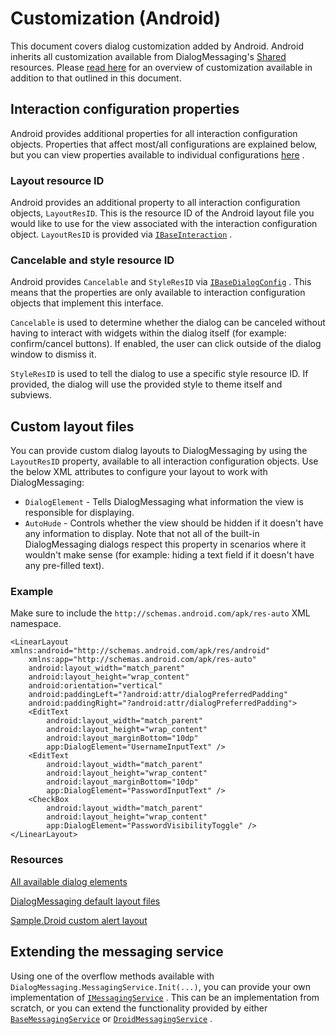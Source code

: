 # Customization (Android)

This document covers dialog customization added by Android. Android inherits all customization available from
DialogMessaging's [Shared](https://github.com/lewisbennett/dialog-messaging/tree/release-1.0.0/src/DialogMessaging.Core/Platforms/Shared)
resources.
Please [read here](https://github.com/lewisbennett/dialog-messaging/tree/master/src/DialogMessaging.Core/Platforms/Shared/CUSTOMIZATION.md)
for an overview of customization available in addition to that outlined in this document.

## Interaction configuration properties

Android provides additional properties for all interaction configuration objects. Properties that affect most/all
configurations are explained below, but you can view properties available to individual
configurations [here](https://github.com/lewisbennett/dialog-messaging/tree/master/src/DialogMessaging.Core/Platforms/Droid/Interactions)
.

### Layout resource ID

Android provides an additional property to all interaction configuration objects, `LayoutResID`. This is the resource ID
of the Android layout file you would like to use for the view associated with the interaction configuration
object. `LayoutResID` is provided
via [`IBaseInteraction`](https://github.com/lewisbennett/dialog-messaging/blob/master/src/DialogMessaging.Core/Platforms/Droid/Interactions/Base/BaseInteraction.cs#L9)
.

### Cancelable and style resource ID

Android provides `Cancelable` and `StyleResID`
via [`IBaseDialogConfig`](https://github.com/lewisbennett/dialog-messaging/blob/master/src/DialogMessaging.Core/Platforms/Droid/Interactions/Base/BaseDialogConfig.cs#L3)
. This means that the properties are only available to interaction configuration objects that implement this interface.

`Cancelable` is used to determine whether the dialog can be canceled without having to interact with widgets within the
dialog itself (for example: confirm/cancel buttons). If enabled, the user can click outside of the dialog window to
dismiss it.

`StyleResID` is used to tell the dialog to use a specific style resource ID. If provided, the dialog will use the
provided style to theme itself and subviews.

## Custom layout files

You can provide custom dialog layouts to DialogMessaging by using the `LayoutResID` property, available to all
interaction configuration objects. Use the below XML attributes to configure your layout to work with DialogMessaging:

* `DialogElement` - Tells DialogMessaging what information the view is responsible for displaying.
* `AutoHude` - Controls whether the view should be hidden if it doesn't have any information to display. Note that not
  all of the built-in DialogMessaging dialogs respect this property in scenarios where it wouldn't make sense (for
  example: hiding a text field if it doesn't have any pre-filled text).

### Example

Make sure to include the `http://schemas.android.com/apk/res-auto` XML namespace.

```
<LinearLayout xmlns:android="http://schemas.android.com/apk/res/android"
    xmlns:app="http://schemas.android.com/apk/res-auto"
    android:layout_width="match_parent"
    android:layout_height="wrap_content"
    android:orientation="vertical"
    android:paddingLeft="?android:attr/dialogPreferredPadding"
    android:paddingRight="?android:attr/dialogPreferredPadding">
    <EditText
        android:layout_width="match_parent"
        android:layout_height="wrap_content"
        android:layout_marginBottom="10dp"
        app:DialogElement="UsernameInputText" />
    <EditText
        android:layout_width="match_parent"
        android:layout_height="wrap_content"
        android:layout_marginBottom="10dp"
        app:DialogElement="PasswordInputText" />
    <CheckBox
        android:layout_width="match_parent"
        android:layout_height="wrap_content"
        app:DialogElement="PasswordVisibilityToggle" />
</LinearLayout>
```

### Resources

[All available dialog elements](https://github.com/lewisbennett/dialog-messaging/blob/master/src/DialogMessaging.Core/Platforms/Droid/Schema/DialogElement.cs)

[DialogMessaging default layout files](https://github.com/lewisbennett/dialog-messaging/tree/master/src/DialogMessaging.Core/Resources/layout)

[Sample.Droid custom alert layout](https://github.com/lewisbennett/dialog-messaging/blob/master/samples/Sample.Droid/Resources/layout/dialog_alert.xml)

## Extending the messaging service

Using one of the overflow methods available with `DialogMessaging.MessagingService.Init(...)`, you can provide your own
implementation
of [`IMessagingService`](https://github.com/lewisbennett/dialog-messaging/blob/master/src/DialogMessaging.Core/Platforms/Shared/IMessagingDelegate.cs)
. This can be an implementation from scratch, or you can extend the functionality provided by
either [`BaseMessagingService`](https://github.com/lewisbennett/dialog-messaging/blob/master/src/DialogMessaging.Core/Platforms/Shared/Base/BaseMessagingService.cs)
or [`DroidMessagingService`](https://github.com/lewisbennett/dialog-messaging/blob/master/src/DialogMessaging.Core/Platforms/Droid/DroidMessagingService.cs)
.
